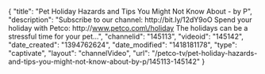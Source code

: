 {
    "title": "Pet Holiday Hazards and Tips You Might Not Know About - by P",
    "description": "Subscribe to our channel: http:\/\/bit.ly\/12dY9oO Spend your holiday with Petco: http:\/\/www.petco.com\/holiday The holidays can be a stressful time for your pet...",
    "channelid": "145113",
    "videoid": "145142",
    "date_created": "1394762624",
    "date_modified": "1418181178",
    "type": "captivate",
    "layout": "channelVideo",
    "url": "\/petco-tv\/pet-holiday-hazards-and-tips-you-might-not-know-about-by-p\/145113-145142"
}